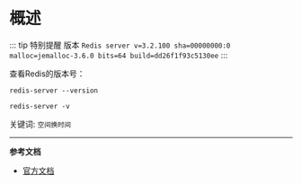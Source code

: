 # 概述

::: tip 特别提醒
版本 `Redis server v=3.2.100 sha=00000000:0 malloc=jemalloc-3.6.0 bits=64 build=dd26f1f93c5130ee`
:::

查看Redis的版本号：
```shell script
redis-server --version
```
```shell script
redis-server -v
```

关键词: `空间换时间`

---
**参考文档**
- [官方文档](https://redis.io/documentation)